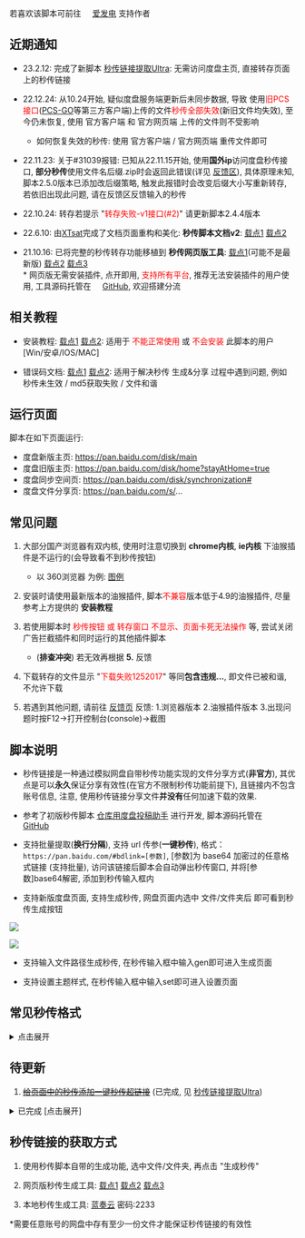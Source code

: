 若喜欢该脚本可前往 <img src="https://static.afdiancdn.com/favicon.ico" width='16'>[爱发电](https://afdian.net/@mengzonefire) 支持作者

## 近期通知

- 23.2.12: 完成了新脚本 [秒传链接提取Ultra](https://greasyfork.org/zh-CN/scripts/459862): 无需访问度盘主页, 直接转存页面上的秒传链接

- 22.12.24: 从10.24开始, 疑似度盘服务端更新后未同步数据, 导致 使用<span style="color: red">旧PCS接口</span>([PCS-GO](https://github.com/qjfoidnh/BaiduPCS-Go)等第三方客户端)上传的文件<span style="color: red">秒传全部失效</span>(新旧文件均失效), 至今仍未恢复, 使用 官方客户端 和 官方网页端 上传的文件则不受影响
  - 如何恢复失效的秒传: 使用 官方客户端 / 官方网页端 重传文件即可

- 22.11.23: 关于#31039报错: 已知从22.11.15开始, 使用**国外ip**访问度盘秒传接口, **部分秒传**使用文件名后缀.zip时会返回此错误(详见 [反馈区](https://greasyfork.org/zh-CN/scripts/424574/discussions/157981)), 具体原理未知, 脚本2.5.0版本已添加改后缀策略, 触发此报错时会改变后缀大小写重新转存, 若依旧出现此问题, 请在反馈区反馈输入的秒传

- 22.10.24: 转存若提示 "<span style="color: red">转存失败-v1接口(#2)</span>" 请更新脚本2.4.4版本

- 22.6.10: 由[XTsat](https://github.com/XTsat)完成了文档页面重构和美化: **秒传脚本文档v2**: [载点1](https://mengzonefire.code.misakanet.cn/rapid-upload-userscript-doc/) [载点2](https://xtsat.github.io/rapid-upload-userscript-doc)

- 21.10.16: 已将完整的秒传转存功能移植到 **秒传网页版工具**: [载点1](https://rapidacg.gmgard.moe/)(可能不是最新版) [载点2](https://mengzonefire.github.io/baidupan-rapidupload) [载点3](https://mengzonefire.code.misakanet.cn/baidupan-rapidupload)</br>\* 网页版无需安装插件, 点开即用, <span style="color: red;">支持所有平台</span>, 推荐无法安装插件的用户使用, 工具源码托管在 <img src="https://github.githubassets.com/favicons/favicon.png" width='16'>[GitHub](https://github.com/mengzonefire/baidupan-rapidupload), 欢迎搭建分流

## 相关教程

- 安装教程: [载点1](https://mengzonefire.code.misakanet.cn/rapid-upload-userscript-doc/document/Install/About) [载点2](https://xtsat.github.io/rapid-upload-userscript-doc/document/Install/About): 适用于<span style="color: red;"> 不能正常使用 </span>或<span style="color: red;"> 不会安装 </span>此脚本的用户 [Win/安卓/IOS/MAC]

- 错误码文档: [载点1](https://mengzonefire.code.misakanet.cn/rapid-upload-userscript-doc/document/FAQ/错误代码) [载点2](https://xtsat.github.io/rapid-upload-userscript-doc/document/FAQ/错误代码): 适用于解决秒传 生成&分享 过程中遇到问题, 例如 秒传未生效 / md5获取失败 / 文件和谐

## 运行页面

脚本在如下页面运行:
- 度盘新版主页: https://pan.baidu.com/disk/main
- 度盘旧版主页: https://pan.baidu.com/disk/home?stayAtHome=true
- 度盘同步空间页: https://pan.baidu.com/disk/synchronization#
- 度盘文件分享页: https://pan.baidu.com/s/...

## 常见问题

1. 大部分国产浏览器有双内核, 使用时注意切换到 **chrome内核**, **ie内核** 下油猴插件是不运行的(会导致看不到秒传按钮)
   - 以 360浏览器 为例: [图例](https://p.sda1.dev/9/31e5d03209b255297cef46c6a591de18/Snipaste_2023-01-24_13-08-08.png)

2. 安装时请使用最新版本的油猴插件, 脚本<span style="color: red;">不兼容</span>版本低于4.9的油猴插件, 尽量参考上方提供的 **安装教程**

3. 若使用脚本时 <span style="color: red;">秒传按钮 或 转存窗口 不显示、页面卡死无法操作</span> 等, 尝试关闭广告拦截插件和同时运行的其他插件脚本 
   - (**排查冲突**) 若无效再根据 **5.** 反馈

4. 下载转存的文件显示 "<span style="color: red;">下载失败1252017</span>" 等同**包含违规...**, 即文件已被和谐, 不允许下载

5. 若遇到其他问题, 请前往 [反馈页](https://greasyfork.org/zh-CN/scripts/424574/feedback) 反馈: 1.浏览器版本 2.油猴插件版本 3.出现问题时按F12->打开控制台(console)->截图

## 脚本说明

- 秒传链接是一种通过模拟网盘自带秒传功能实现的文件分享方式(**非官方**), 其优点是可以**永久**保证分享有效性(在官方不限制秒传功能前提下), 且链接内不包含账号信息, 注意, 使用秒传链接分享文件**并没有**任何加速下载的效果.

- 参考了初版秒传脚本 [仓库用度盘投稿助手](https://greasyfork.org/zh-CN/scripts/3285) 进行开发, 脚本源码托管在 <img src="https://github.githubassets.com/favicons/favicon.png" width='16'>[GitHub](https://github.com/mengzonefire/rapid-upload-userscript)

- 支持批量提取(**换行分隔**), 支持 url 传参(**一键秒传**), 格式：`https://pan.baidu.com/#bdlink=[参数]`, [参数]为 base64 加密过的任意格式链接 (支持批量), 访问该链接后脚本会自动弹出秒传窗口, 并将[参数]base64解密, 添加到秒传输入框内

- 支持新版度盘页面, 支持生成秒传, 网盘页面内选中 文件/文件夹后 即可看到秒传生成按钮

![](https://pic.rmb.bdstatic.com/bjh/f0cd38fd5bf474a1ca73afe5ac767ebf.png)

![](https://pic.rmb.bdstatic.com/bjh/1cb5384f4b7cd3fc5a07b42ef45bfe93.png)

- 支持输入文件路径生成秒传, 在秒传输入框中输入gen即可进入生成页面

- 支持设置主题样式, 在秒传输入框中输入set即可进入设置页面

## 常见秒传格式

<details>
<summary>点击展开</summary>

<ul><li><p>梦姬标准/标准码: D5AABEFC3290F7A3C09912228B136D0C#821A9F0D27FCD19C80474D2140ED2D85#6467659#test.exe</p></li><li><p>PanDL格式: bdpan://dGVzdC5leGV8NjQ2NzY1OXxENUFBQkVGQzMyOTBGN0EzQzA5OTEyMjI4QjEzNkQwQ3w4MjFBOUYwRDI3RkNEMTlDODA0NzREMjE0MEVEMkQ4NQ==</p></li><li><p>PCS-GO格式: BaiduPCS-Go rapidupload -length=6467659 -md5=D5AABEFC3290F7A3C09912228B136D0C -slicemd5=821A9F0D27FCD19C80474D2140ED2D85 "/test.exe"</p></li><li><p>游侠格式(BDLINK......): BDLINKQkRGUwAHAAAA0/AgXQEAAABvU6INa3SryWsF1pGpw7ALjjjB7lz4B3zYkhccg7C38ToAAABXAG8AcgBsAGQALgBXAGEAcgAuAFoALgAyADAAMQAzAC4AVQBuAHIAYQB0AGUAZAAuAEMAdQB0</p></li></ul>

</details>

## 待更新

1. ~~[给页面中的秒传添加一键秒传超链接](https://greasyfork.org/zh-CN/scripts/424574/discussions/127485)~~ (已完成, 见 [秒传链接提取Ultra](https://greasyfork.org/zh-CN/scripts/459862))

<details>
<summary>已完成 [点击展开]</summary>
<ol><li><p>不少人反馈依赖加载失败, 找找更好的cdn替换unpkg(打算放弃使用cdn并内置所有依赖)(已完成)</p></li><li><p>尝试通过混合模式生成解决 “极速生成” 功能 生成部分md5错误的秒传的问题 (已完成)</p></li><li><p>尝试解决秒传转存v2接口在批量连续转存文件时出现转存结果错误的问题 (秒传正确但转存显示秒传未生效, 单独转存该文件又能正常转存) (已完成)</p><ul><li>PS: “极速生成” 得到的简化版秒传只能通过v2接口转存</li></ul></li><li>支持 新版度盘页面 下的 "生成秒传" 功能 (完成)</li><li>支持 <a href="https://www.aliyundrive.com/drive/">阿里云盘</a> 的秒传提取&生成 (废弃, 阿里官方限制了秒传接口)</li><li>支持 <a href="https://pan.baidu.com/disk/main?from=oldversion#/index">新版度盘页面</a> (完成)</li><li>修复设置为非默认主题时, 窗口内会出现警告标识的问题 (完成, 实际为主题包不适配旧版 sweetalert2)</li><li>cdn.jsdelivr.net抽风有点严重, 尝试添加替代cdn (完成)</li><li>转存完成后的提示框添加转存成功列表(使用折叠框隐藏)(完成)</li></ol>
</details>

## 秒传链接的获取方式

1. 使用秒传脚本自带的生成功能, 选中文件/文件夹, 再点击 "生成秒传"

2. 网页版秒传生成工具: [载点1](https://rapidacg.gmgard.moe/gen.html) [载点2](https://mengzonefire.github.io/baidupan-rapidupload/gen.html) [载点3](https://mengzonefire.code.misakanet.cn/baidupan-rapidupload/gen.html)

3. 本地秒传生成工具: [蓝奏云](https://wwe.lanzoui.com/b01u0yqvi) 密码:2233

\*需要任意账号的网盘中存有至少一份文件才能保证秒传链接的有效性